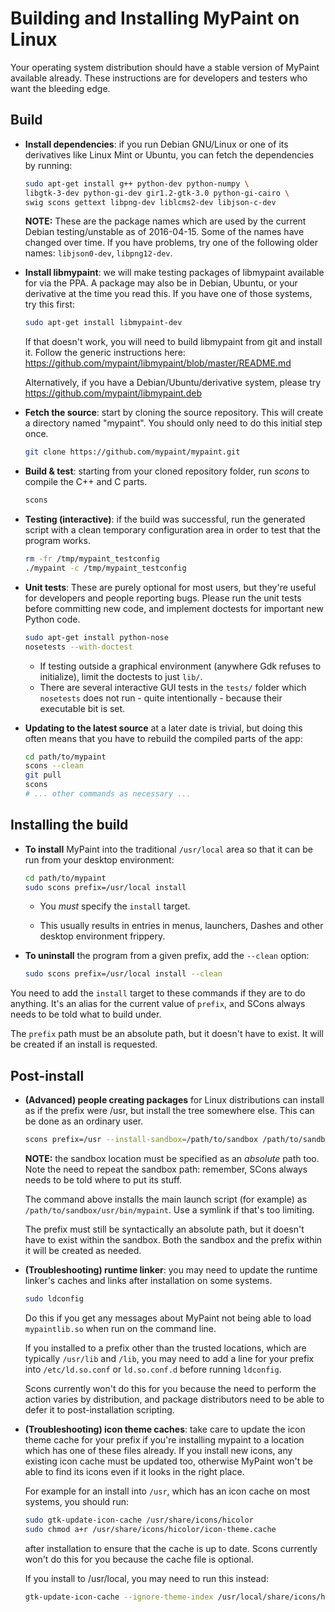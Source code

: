 Building and Installing MyPaint on Linux
========================================

Your operating system distribution should have a stable version of
MyPaint available already. These instructions are for developers and
testers who want the bleeding edge.

Build
-----

* **Install dependencies**: if you run Debian GNU/Linux
  or one of its derivatives like Linux Mint or Ubuntu,
  you can fetch the dependencies by running:

  ```sh
  sudo apt-get install g++ python-dev python-numpy \
  libgtk-3-dev python-gi-dev gir1.2-gtk-3.0 python-gi-cairo \
  swig scons gettext libpng-dev liblcms2-dev libjson-c-dev
  ```
  **NOTE:** These are the package names
  which are used by the current Debian testing/unstable
  as of 2016-04-15.
  Some of the names have changed over time.
  If you have problems, try one of the following older names:
  `libjson0-dev`, `libpng12-dev`.

* **Install libmypaint**: we will make testing packages of libmypaint
  available for via the PPA.
  A package may also be in Debian, Ubuntu, or your derivative
  at the time you read this. If you have one of those systems,
  try this first:

  ```sh
  sudo apt-get install libmypaint-dev
  ```

  If that doesn't work, you will need to build libmypaint from git
  and install it. Follow the generic instructions here:
  https://github.com/mypaint/libmypaint/blob/master/README.md

  Alternatively, if you have a Debian/Ubuntu/derivative system,
  please try https://github.com/mypaint/libmypaint.deb

* **Fetch the source**: start by cloning the source repository.
  This will create a directory named "mypaint".
  You should only need to do this initial step once.

  ```sh
  git clone https://github.com/mypaint/mypaint.git
  ```

* **Build & test**: starting from your cloned repository folder,
  run _scons_ to compile the C++ and C parts.

  ```sh
  scons
  ```

* **Testing (interactive)**: if the build was successful,
  run the generated script with a clean temporary configuration area
  in order to test that the program works.

  ```sh
  rm -fr /tmp/mypaint_testconfig
  ./mypaint -c /tmp/mypaint_testconfig
  ```

* **Unit tests**: These are purely optional for most users,
  but they're useful for developers and people reporting bugs.
  Please run the unit tests before committing new code,
  and implement doctests for important new Python code.

  ```sh
  sudo apt-get install python-nose
  nosetests --with-doctest
  ```

  - If testing outside a graphical environment (anywhere Gdk refuses
    to initialize), limit the doctests to just `lib/`.
  - There are several interactive GUI tests in the `tests/` folder
    which `nosetests` does not run - quite intentionally -
    because their executable bit is set.

* **Updating to the latest source** at a later date is trivial,
  but doing this often means that you have to
  rebuild the compiled parts of the app:

  ```sh
  cd path/to/mypaint
  scons --clean
  git pull
  scons
  # ... other commands as necessary ...
  ```

Installing the build
--------------------

* **To install** MyPaint into the traditional `/usr/local` area
  so that it can be run from your desktop environment:

  ```sh
  cd path/to/mypaint
  sudo scons prefix=/usr/local install
  ```

  - You *must* specify the `install` target.

  - This usually results in entries in menus, launchers, Dashes
    and other desktop environment frippery.

* **To uninstall** the program from a given prefix,
  add the `--clean` option:

  ```sh
  sudo scons prefix=/usr/local install --clean
  ```

You need to add the `install` target to these commands
if they are to do anything.
It's an alias for the current value of `prefix`,
and SCons always needs to be told what to build under.

The `prefix` path must be an absolute path,
but it doesn't have to exist.
It will be created if an install is requested.

Post-install
------------

* **(Advanced) people creating packages** for Linux distributions
  can install as if the prefix were /usr,
  but install the tree somewhere else.
  This can be done as an ordinary user.

  ```sh
  scons prefix=/usr --install-sandbox=/path/to/sandbox /path/to/sandbox
  ```

  **NOTE:** the sandbox location must
  be specified as an *absolute* path too.
  Note the need to repeat the sandbox path:
  remember, SCons always needs to be told where to put its stuff.

  The command above installs the main launch script (for example)
  as `/path/to/sandbox/usr/bin/mypaint`.
  Use a symlink if that's too limiting.

  The prefix must still be syntactically an absolute path,
  but it doesn't have to exist within the sandbox.
  Both the sandbox and the prefix within it will be created as needed.

* **(Troubleshooting) runtime linker**: you may need to update
  the runtime linker's caches and links
  after installation on some systems.

  ```sh
  sudo ldconfig
  ```

  Do this if you get any messages about MyPaint
  not being able to load `mypaintlib.so` when run on the command line.

  If you installed to a prefix other than the trusted locations,
  which are typically `/usr/lib` and `/lib`,
  you may need to add a line for your prefix
  into `/etc/ld.so.conf` or `ld.so.conf.d`
  before running `ldconfig`.

  Scons currently won't do this for you because
  the need to perform the action varies by distribution,
  and package distributors need to be able to defer it
  to post-installation scripting.

* **(Troubleshooting) icon theme caches**: take care to update
  the icon theme cache for your prefix
  if you're installing mypaint to a location
  which has one of these files already.
  If you install new icons, any existing icon cache must be updated too,
  otherwise MyPaint won't be able to find its icons
  even if it looks in the right place.

  For example for an install into `/usr`,
  which has an icon cache on most systems,
  you should run:

  ```sh
  sudo gtk-update-icon-cache /usr/share/icons/hicolor
  sudo chmod a+r /usr/share/icons/hicolor/icon-theme.cache
  ```

  after installation to ensure that the cache is up to date.
  Scons currently won't do this for you
  because the cache file is optional.

  If you install to /usr/local, you may need to run this instead:

  ```sh
  gtk-update-icon-cache --ignore-theme-index /usr/local/share/icons/hicolor
  ```
